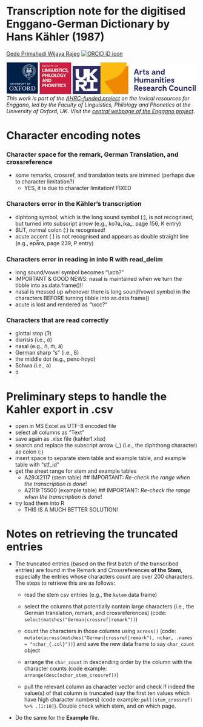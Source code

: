 Transcription note for the digitised Enggano-German Dictionary by Hans
Kähler (1987)
================
[Gede Primahadi Wijaya
Rajeg](https://www.ling-phil.ox.ac.uk/people/gede-rajeg)
<a itemprop="sameAs" content="https://orcid.org/0000-0002-2047-8621" href="https://orcid.org/0000-0002-2047-8621" target="orcid.widget" rel="noopener noreferrer" style="vertical-align:top;"><img src="https://orcid.org/sites/default/files/images/orcid_16x16.png" style="width:1em;margin-right:.5em;" alt="ORCID iD icon"></a>

<!-- README.md is generated from README.Rmd. Please edit that file -->
<!-- badges: start -->

[<img
src="https://raw.githubusercontent.com/engganolang/digitised-holle-list/main/file-oxweb-logo.gif"
width="84" alt="The University of Oxford" />](https://www.ox.ac.uk/)
[<img
src="https://raw.githubusercontent.com/engganolang/digitised-holle-list/main/file-lingphil.png"
width="83"
alt="Faculty of Linguistics, Philology and Phonetics, the University of Oxford" />](https://www.ling-phil.ox.ac.uk/)
[<img
src="https://raw.githubusercontent.com/engganolang/digitised-holle-list/main/file-ahrc.png"
width="325" alt="Arts and Humanities Research Council (AHRC)" />](https://www.ukri.org/councils/ahrc/)
</br>*This work is part of the [AHRC-funded
project](https://gtr.ukri.org/project/8AB0C3DC-F1C9-4CFA-BB4D-5BE748213372)
on the lexical resources for Enggano, led by the Faculty of Linguistics,
Philology and Phonetics at the University of Oxford, UK. Visit the
[central webpage of the Enggano
project](https://enggano.ling-phil.ox.ac.uk/)*.

<!-- badges: end -->

# Character encoding notes

### Character space for the remark, German Translation, and crossreference

- some remarks, crossref, and translation texts are trimmed (perhaps due
  to character limitation?)
  - YES, it is due to character limitationǃ FIXED

### Characters error in the Kähler’s transcription

- diphtong symbol, which is the long sound symbol (ː), is not
  recognised, but turned into subscript arrow (e.g., koʔa˿ixa˿, page
  156, K entry)
- BUT, normal colon (:) is recognised!
- acute accent ( ́) is not recognised and appears as double straight
  line (e.g., epa̿ra, page 239, P entry)

### Characters error in reading in into R with read_delim

- long sound/vowel symbol becomes “\xcb?”
- IMPORTANT & GOOD NEWS: nasal is maintained when we turn the tibble
  into as.data.frame()!!
- nasal is messed up whenever there is long sound/vowel symbol in the
  characters BEFORE turning tibble into as.data.frame()
- acute is lost and rendered as “\xcc?”

### Characters that are read correctly

- glottal stop (ʔ)
- diarisis (i.e., ö)
- nasal (e.g., ñ, m̃, ã)
- German sharp “s” (i.e., ß)
- the middle dot (e.g., peno·hoyo)
- Schwa (i.e., ə)
- ɔ

# Preliminary steps to handle the Kahler export in .csv

- open in MS Excel as UTF-8 encoded file
- select all columns as “Text”
- save again as .xlsx file (kahler1.xlsx)
- search and replace the subscript arrow (˿) (i.e., the diphthong
  character) as colon (:)
- insert space to separate stem table and example table, and example
  table with “stf_id”
- get the sheet range for stem and example tables
  - A29:X2117 (stem table) \## IMPORTANT: *Re-check the range when the
    transcription is done*!
  - A2119:T5500 (example table) \## IMPORTANT: *Re-check the range when
    the transcription is done*!
- try load them into R
  - THIS IS A MUCH BETTER SOLUTION!

# Notes on retrieving the truncated entries

- The truncated entries (based on the first batch of the transcribed
  entries) are found in the Remark and Crossreferences **of the Stem**,
  especially the entries whose characters count are over 200 characters.
  The steps to retrieve this are as follows:

  - read the stem csv entries (e.g., the `kstem` data frame)

  - select the columns that potentially contain large characters (i.e.,
    the German translation, remark, and crossreferences) (code:
    `select(matches("German|crossref|remark"))`)

  - count the characters in those columns using `across()` (code:
    `mutate(across(matches("German|crossref|remark"), nchar, .names = "nchar_{.col}"))`)
    and save the new data frame to say `char_count` object

  - arrange the `char_count` in descending order by the column with the
    character counts (code example:
    `arrange(desc(nchar_stem_crossref))`)

  - pull the relevant column as character vector and check if indeed the
    value(s) of that column is truncated (say the first ten values which
    have high character numbers) (code example:
    `pull(stem_crossref) %>% .[1:10]`). Double check which stem, and on
    which page.

- Do the same for the **Example** file.
